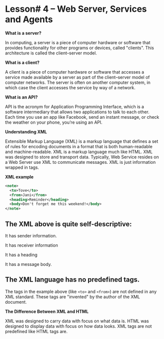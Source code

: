 # Lesson# 4 – Web Server, Services and Agents


**What is a server?**

In computing, a server is a piece of computer hardware or software that provides functionality for other programs or devices, called "clients". This architecture is called the client–server model.





**What is a client?**

A client is a piece of computer hardware or software that accesses a service made available by a server as part of the client–server model of computer networks. The server is often on another computer system, in which case the client accesses the service by way of a network.

**What is an API?**

API is the acronym for Application Programming Interface, which is a software intermediary that allows two applications to talk to each other. Each time you use an app like Facebook, send an instant message, or check the weather on your phone, you’re using an API.

**Understanding XML**

Extensible Markup Language (XML) is a markup language that defines a set of rules for encoding documents in a format that is both human-readable and machine-readable. XML is a markup language much like HTML. XML was designed to store and transport data. Typically, Web Service resides on a Web Server use XML to communicate messages. XML is just information wrapped in tags.

**XML example**
```xml
<note>
  <to>Tove</to>
  <from>Jani</from>
  <heading>Reminder</heading>
  <body>Don't forget me this weekend!</body>
</note>
```

**The XML above is quite self-descriptive:**
---
It has sender information.

It has receiver information

It has a heading

It has a message body.

The XML language has no predefined tags.
---

The tags in the example above (like ```<to>``` and ```<from>```) are not defined in any XML standard. These tags are "invented" by the author of the XML document.

**The Difference Between XML and HTML**

XML was designed to carry data with focus on what data is. HTML was designed to display data with focus on how data looks. XML tags are not predefined like HTML tags are.